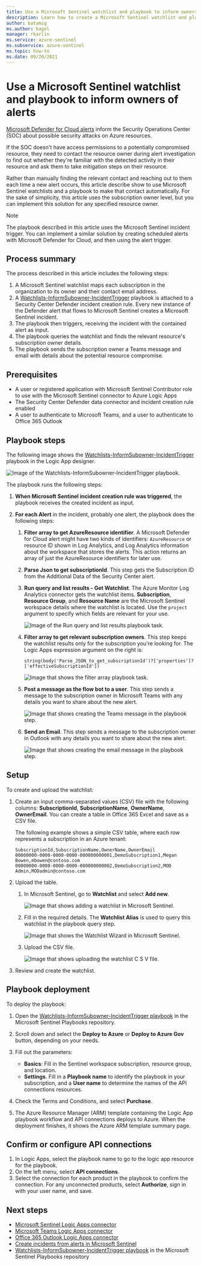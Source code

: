 ```yaml
---
title: Use a Microsoft Sentinel watchlist and playbook to inform owners of alerts
description: Learn how to create a Microsoft Sentinel watchlist and playbook based on a Microsoft Defender for Cloud incident creation rule to inform resource owners of security alerts.
author: batamig
ms.author: bagol
manager: rkarlin
ms.service: azure-sentinel
ms.subservice: azure-sentinel
ms.topic: how-to
ms.date: 09/20/2021
---
```


# Use a Microsoft Sentinel watchlist and playbook to inform owners of alerts

[Microsoft Defender for Cloud alerts](/azure/defender-for-cloud/defender-for-cloud-introduction) inform the Security Operations Center (SOC) about possible security attacks on Azure resources.

If the SOC doesn't have access permissions to a potentially compromised resource, they need to contact the resource owner during alert investigation to find out whether they're familiar with the detected activity in their resource and ask them to take mitigation steps on their resource.

Rather than manually finding the relevant contact and reaching out to them each time a new alert occurs, this article describe show to use Microsoft Sentinel watchlists and a playbook to make that contact automatically. For the sake of simplicity, this article uses the subscription owner level, but you can implement this solution for any specified resource owner.

> [!NOTE]
> The playbook described in this article uses the Microsoft Sentinel incident trigger. You can implement a similar solution by creating scheduled alerts with Microsoft Defender for Cloud, and then using the alert trigger.
>

## Process summary

The process described in this article includes the following steps:

1. A Microsoft Sentinel watchlist maps each subscription in the organization to its owner and their contact email address.
1. A [Watchlists-InformSubowner-IncidentTrigger](https://github.com/Azure/Azure-Sentinel/tree/master/Playbooks/Watchlist-InformSubowner-IncidentTrigger) playbook is attached to a Security Center Defender incident creation rule. Every new instance of the Defender alert that flows to Microsoft Sentinel creates a Microsoft Sentinel incident.
1. The playbook then triggers, receiving the incident with the contained alert as input.
1. The playbook queries the watchlist and finds the relevant resource's subscription owner details.
1. The playbook sends the subscription owner a Teams message and email with details about the potential resource compromise.

## Prerequisites

- A user or registered application with Microsoft Sentinel Contributor role to use with the Microsoft Sentinel connector to Azure Logic Apps
- The Security Center Defender data connector and incident creation rule enabled
- A user to authenticate to Microsoft Teams, and a user to authenticate to Office 365 Outlook

## Playbook steps

The following image shows the [Watchlists-InformSubowner-IncidentTrigger](https://github.com/Azure/Azure-Sentinel/tree/master/Playbooks/Watchlist-InformSubowner-IncidentTrigger) playbook in the Logic App designer.

![Image of the Watchlists-InformSubowner-IncidentTrigger playbook.](media/inform-owner-playbook/playbook.png)

The playbook runs the following steps:

1. **When Microsoft Sentinel incident creation rule was triggered**, the playbook receives the created incident as input.

1. **For each Alert** in the incident, probably one alert, the playbook does the following steps:

   1. **Filter array to get AzureResource identifier**. A Microsoft Defender for Cloud alert might have two kinds of identifiers: `AzureResource` or resource ID shown in Log Analytics, and Log Analytics information about the workspace that stores the alerts. This action returns an array of just the AzureResource identifiers for later use.
   
   1. **Parse Json to get subscriptionId**. This step gets the Subscription ID from the Additional Data of the Security Center alert.
   
   1. **Run query and list results - Get Watchlist**. The Azure Monitor Log Analytics connector gets the watchlist items. **Subscription**, **Resource Group**, and **Resource Name** are the Microsoft Sentinel workspace details where the watchlist is located. Use the `project` argument to specify which fields are relevant for your use.
      
      ![Image of the Run query and list results playbook task.](media/inform-owner-playbook/run-query.png)
   
   1. **Filter array to get relevant subscription owners**. This step keeps the watchlist results only for the subscription you're looking for. The Logic Apps expression argument on the right is:
      
      `string(body('Parse_JSON_to_get_subscriptionId')?['properties']?['effectiveSubscriptionId'])`
      
      ![Image that shows the filter array playbook task.](media/inform-owner-playbook/filter-array.png)
   
   1. **Post a message as the flow bot to a user**. This step sends a message to the subscription owner in Microsoft Teams with any details you want to share about the new alert.
      
      ![Image that shows creating the Teams message in the playbook step.](media/inform-owner-playbook/create-message.png)
   
   1. **Send an Email**. This step sends a message to the subscription owner in Outlook with any details you want to share about the new alert.
      
      ![Image that shows creating the email message in the playbook step.](media/inform-owner-playbook/create-email.png)

## Setup

To create and upload the watchlist:

1. Create an input comma-separated values (CSV) file with the following columns: **SubscriptionId**, **SubscriptionName**, **OwnerName**, **OwnerEmail**. You can create a table in Office 365 Excel and save as a CSV file.
   
   The following example shows a simple CSV table, where each row represents a subscription in an Azure tenant:
   
   ```text
   SubscriptionId,SubscriptionName,OwnerName,OwnerEmail
   00000000-0000-0000-0000-000000000001,DemoSubscription1,Megan Bowen,mbowen@contoso.com
   00000000-0000-0000-0000-000000000002,DemoSubscription2,MOD Admin,MODadmin@contoso.com
   ```
   
1. Upload the table.

   1. In Microsoft Sentinel, go to **Watchlist** and select **Add new**.
      
      ![Image that shows adding a watchlist in Microsoft Sentinel.](media/inform-owner-playbook/watchlist.png)
   
   1. Fill in the required details. The **Watchlist Alias** is used to query this watchlist in the playbook query step.
      
      ![Image that shows the Watchlist Wizard in Microsoft Sentinel.](media/inform-owner-playbook/watchlist-wizard.png)
      
   1. Upload the CSV file.
      
      ![Image that shows uploading the watchlist C S V file.](media/inform-owner-playbook/upload-watchlist.png)
   
1. Review and create the watchlist.

## Playbook deployment

To deploy the playbook:

1. Open the [Watchlists-InformSubowner-IncidentTrigger playbook](https://github.com/Azure/Azure-Sentinel/tree/master/Playbooks/Watchlist-InformSubowner-IncidentTrigger) in the Microsoft Sentinel Playbooks repository.
   
1. Scroll down and select the **Deploy to Azure** or **Deploy to Azure Gov** button, depending on your needs.

1. Fill out the parameters:

   - **Basics**: Fill in the Sentinel workspace subscription, resource group, and location.
   - **Settings**. Fill in a **Playbook name** to identify the playbook in your subscription, and a **User name** to determine the names of the API connections resources.
   
1. Check the Terms and Conditions, and select **Purchase**.

1. The Azure Resource Manager (ARM) template containing the Logic App playbook workflow and API connections deploys to Azure. When the deployment finishes, it shows the Azure ARM template summary page.

## Confirm or configure API connections

1. In Logic Apps, select the playbook name to go to the logic app resource for the playbook.
1. On the left menu, select **API connections**.
1. Select the connection for each product in the playbook to confirm the connection. For any unconnected products, select **Authorize**, sign in with your user name, and save.

## Next steps

- [Microsoft Sentinel Logic Apps connector](/connectors/azuresentinel)
- [Microsoft Teams Logic Apps connector](/connectors/teams/)
- [Office 365 Outlook Logic Apps connector](/connectors/office365)
- [Create incidents from alerts in Microsoft Sentinel](create-incidents-from-alerts.md)
- [Watchlists-InformSubowner-IncidentTrigger playbook](https://github.com/Azure/Azure-Sentinel/tree/master/Playbooks/Watchlist-InformSubowner-IncidentTrigger) in the Microsoft Sentinel Playbooks repository


